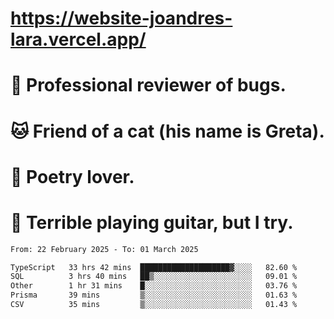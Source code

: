 # https://website-joandres-lara.vercel.app/
# 🐛 Professional reviewer of bugs.
# 🐱 Friend of a cat (his name is Greta).
# 📜 Poetry lover.
# 🎸 Terrible playing guitar, but I try.

<!--START_SECTION:waka-->

```txt
From: 22 February 2025 - To: 01 March 2025

TypeScript   33 hrs 42 mins  ████████████████████▓░░░░   82.60 %
SQL          3 hrs 40 mins   ██▒░░░░░░░░░░░░░░░░░░░░░░   09.01 %
Other        1 hr 31 mins    █░░░░░░░░░░░░░░░░░░░░░░░░   03.76 %
Prisma       39 mins         ▒░░░░░░░░░░░░░░░░░░░░░░░░   01.63 %
CSV          35 mins         ▒░░░░░░░░░░░░░░░░░░░░░░░░   01.43 %
```

<!--END_SECTION:waka-->
